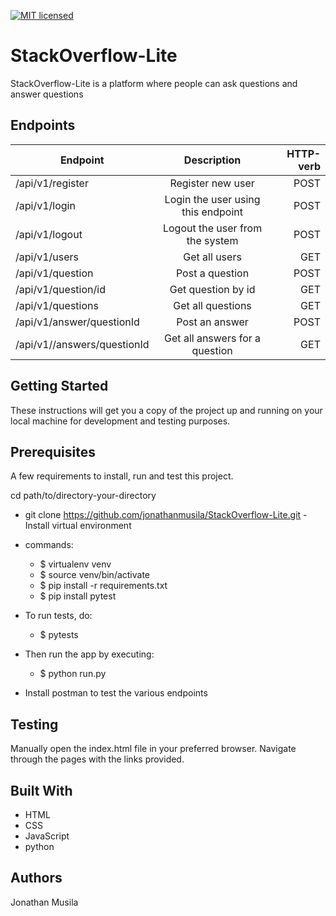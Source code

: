 [![MIT licensed](https://img.shields.io/badge/license-MIT-blue.svg)](https://github.com/jonathanmusila/StackOverflow-Lite/blob/gh-pages/LICENSE)

# StackOverflow-Lite
StackOverflow-Lite is a platform where people can ask questions and answer questions



## Endpoints

| Endpoint       | Description          |   HTTP-verb  |
| ------------- |:-------------:| -----:| 
| /api/v1/register | Register new user | POST |
| /api/v1/login  | Login the user using this endpoint      | POST   |
| /api/v1/logout | Logout the user from the system      | POST   |
| /api/v1/users | Get all users |  GET |
| /api/v1/question | Post a question | POST|
| /api/v1/question/id | Get question by id | GET |
| /api/v1/questions | Get all questions | GET |
| /api/v1/answer/questionId | Post an answer | POST|
| /api/v1//answers/questionId | Get all answers for a question | GET |

## Getting Started
These instructions will get you a copy of the project up and running on your local machine for development and testing purposes.

## Prerequisites
A few requirements to install, run and test this project.

cd path/to/directory-your-directory
- git clone https://github.com/jonathanmusila/StackOverflow-Lite.git
 -Install virtual environment 
- commands:
    
    - $ virtualenv venv 
    - $ source venv/bin/activate
    - $ pip install -r requirements.txt
    - $ pip install pytest
    
- To run tests, do:

    - $ pytests

- Then run the app by executing:
    - $ python run.py
    
- Install postman to test the various endpoints

## Testing
Manually open the index.html file in your preferred browser. Navigate through the pages with the links provided.




## Built With
* HTML
* CSS
* JavaScript
* python

## Authors
Jonathan Musila
